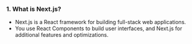 ### 1. What is Next.js?

- Next.js is a React framework for building full-stack web applications.
- You use React Components to build user interfaces, and Next.js for additional features and optimizations.
